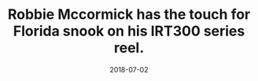 ---
title: Robbie Mccormick has the touch for Florida snook on his IRT300 series reel.
date: 2018-07-02
description: Robbie Mccormick has the touch for Florida snook on his IRT300 series reel. 
thumb: /assets/images/photo-gallery/robbie_mccormick.jpeg
image: /assets/images/photo-gallery/robbie_mccormick.jpeg
angler-name: Robbie Mccormick

reel-type: spinning
reel-series: 300 

# location: Someplace, United States
# fish: Shark
# fish-length: 49 in.
# fish-weight: 78 lbs.
---